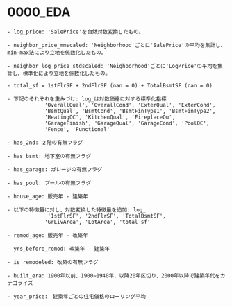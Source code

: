 # 0000_EDA

    - log_price: 'SalePrice'を自然対数変換したもの。

    - neighbor_price_mmscaled: 'Neighborhood'ごとに'SalePrice'の平均を集計し、min-max法により立地を係数化したもの。

    - neighbor_log_price_stdscaled: 'Neighborhood'ごとに'LogPrice'の平均を集計し、標準化により立地を係数化したもの。

    - total_sf = 1stFlrSF + 2ndFlrSF (nan = 0) + TotalBsmtSF (nan = 0)

    - 下記のそれぞれを重みづけ: log_は対数価格に対する標準化指標
                'OverallQual', 'OverallCond', 'ExterQual', 'ExterCond', 
                'BsmtQual', 'BsmtCond', 'BsmtFinType1', 'BsmtFinType2',
                'HeatingQC', 'KitchenQual', 'FireplaceQu',
                'GarageFinish', 'GarageQual', 'GarageCond', 'PoolQC',
                'Fence', 'Functional'

    - has_2nd: ２階の有無フラグ

    - has_bsmt: 地下室の有無フラグ

    - has_garage: ガレージの有無フラグ

    - has_pool: プールの有無フラグ

    - house_age: 販売年 - 建築年

    - 以下の特徴量に対し、対数変換した特徴量を追加: log_
                 '1stFlrSF', '2ndFlrSF', 'TotalBsmtSF',
                'GrLivArea', 'LotArea', 'total_sf'

    - remod_age: 販売年 - 改築年

    - yrs_before_remod: 改築年 - 建築年

    - is_remodeled: 改築の有無フラグ

    - built_era: 1900年以前、1900~1940年、以降20年区切り、2000年以降で建築年代をカテゴライズ

    - year_price:　建築年ごとの住宅価格のローリング平均